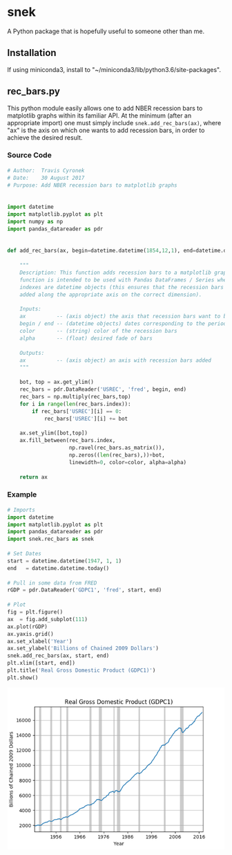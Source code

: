 # snek
A Python package that is hopefully useful to someone other than me.

## Installation
If using miniconda3, install to "~/miniconda3/lib/python3.6/site-packages".

## rec_bars.py
This python module easily allows one to add NBER recession bars to matplotlib graphs within its familiar API. At the minimum (after an appropriate import) one must simply include `snek.add_rec_bars(ax)`, where "ax" is the axis on which one wants to add recession bars, in order to achieve the desired result.



### Source Code
```python
# Author:  Travis Cyronek
# Date:    30 August 2017
# Purpose: Add NBER recession bars to matplotlib graphs


import datetime
import matplotlib.pyplot as plt
import numpy as np
import pandas_datareader as pdr


def add_rec_bars(ax, begin=datetime.datetime(1854,12,1), end=datetime.datetime.today(), color='k', alpha=.2):

    """
    Description: This function adds recession bars to a matplotlib graph. The
    function is intended to be used with Pandas DataFrames / Series where the
    indexes are datetime objects (this ensures that the recession bars are
    added along the appropriate axis on the correct dimension).

    Inputs:
    ax          -- (axis object) the axis that recession bars want to be added to
    begin / end -- (datetime objects) dates corresponding to the period of interest
    color       -- (string) color of the recession bars
    alpha       -- (float) desired fade of bars

    Outputs:
    ax          -- (axis object) an axis with recession bars added
    """

    bot, top = ax.get_ylim()
    rec_bars = pdr.DataReader('USREC', 'fred', begin, end)
    rec_bars = np.multiply(rec_bars,top)
    for i in range(len(rec_bars.index)):
        if rec_bars['USREC'][i] == 0:
            rec_bars['USREC'][i] += bot

    ax.set_ylim([bot,top])
    ax.fill_between(rec_bars.index,
                    np.ravel(rec_bars.as_matrix()),
                    np.zeros((len(rec_bars),))+bot,
                    linewidth=0, color=color, alpha=alpha)

    return ax
```    

### Example
```python
# Imports
import datetime
import matplotlib.pyplot as plt
import pandas_datareader as pdr
import snek.rec_bars as snek

# Set Dates
start = datetime.datetime(1947, 1, 1)
end   = datetime.datetime.today()

# Pull in some data from FRED
rGDP = pdr.DataReader('GDPC1', 'fred', start, end)

# Plot
fig = plt.figure()
ax  = fig.add_subplot(111)
ax.plot(rGDP)
ax.yaxis.grid()
ax.set_xlabel('Year')
ax.set_ylabel('Billions of Chained 2009 Dollars')
snek.add_rec_bars(ax, start, end)
plt.xlim([start, end])
plt.title('Real Gross Domestic Product (GDPC1)')
plt.show()
```

![Alt text](images/rec_bars_example.png?raw=true "Test of Recession Bars")
